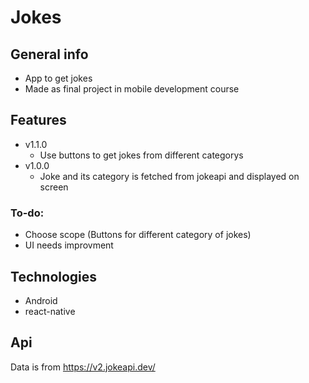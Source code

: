 # Jokes



## General info
* App to get jokes
* Made as final project in mobile development course
	
## Features
* v1.1.0
	* Use buttons to get jokes from different categorys
* v1.0.0
	* Joke and its category is fetched from jokeapi and displayed on screen
### To-do:
 * Choose scope (Buttons for different category of jokes)
 * UI needs improvment

  
## Technologies
* Android
* react-native

## Api
Data is from https://v2.jokeapi.dev/
